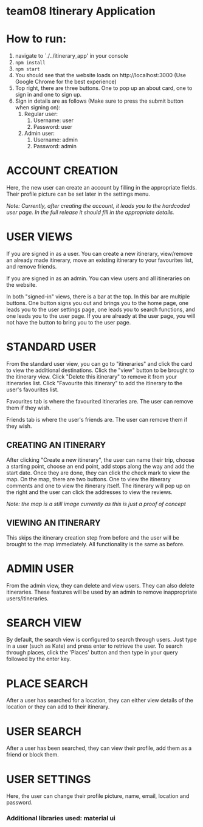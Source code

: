 # team08 Itinerary Application

# How to run:

1. navigate to `./../itinerary_app' in your console
1. `npm install`
1. `npm start`
1. You should see that the website loads on http://localhost:3000 (Use Google Chrome for the best experience)
1. Top right, there are three buttons. One to pop up an about card, one to sign in and one to sign up.
1. Sign in details are as follows (Make sure to press the submit button when signing on):
    1. Regular user: 
        1. Username: user
        1. Password: user
    1. Admin user:
        1. Username: admin
        1. Password: admin
        
# ACCOUNT CREATION

Here, the new user can create an account by filling in the appropriate fields. Their profile picture can be set later in the settings menu.

*Note: Currently, after creating the account, it leads you to the hardcoded user page. In the full release it should fill in the appropriate details.*
        
# USER VIEWS

If you are signed in as a user. You can create a new itinerary, view/remove an already made itinerary, move an existing itinerary to your favourites list, and remove friends.

If you are signed in as an admin. You can view users and all itineraries on the website.

In both "signed-in" views, there is a bar at the top. In this bar are multiple buttons. One button signs you out and brings you to the home page, one leads you to the user settings page, one leads you to search functions, and one leads you to the user page. If you are already at the user page, you will not have the button to bring you to the user page. 

# STANDARD USER

From the standard user view, you can go to "itineraries" and click the card to view the additional destinations. Click the "view" button to be brought to the itinerary view. Click "Delete this itinerary" to remove it from your itineraries list. Click "Favourite this itinerary" to add the itinerary to the user's favourites list.

Favourites tab is where the favourited itineraries are. The user can remove them if they wish.

Friends tab is where the user's friends are. The user can remove them if they wish.

## CREATING AN ITINERARY

After clicking "Create a new itinerary", the user can name their trip, choose a starting point, choose an end point, add stops along the way and add the start date. Once they are done, they can click the check mark to view the map. On the map, there are two buttons. One to view the itinerary comments and one to view the itinerary itself. The itinerary will pop up on the right and the user can click the addresses to view the reviews.

*Note: the map is a still image currently as this is just a proof of concept*

## VIEWING AN ITINERARY

This skips the itinerary creation step from before and the user will be brought to the map immediately. All functionality is the same as before.

# ADMIN USER

From the admin view, they can delete and view users. They can also delete itineraries. These features will be used by an admin to remove inappropriate users/itineraries.

# SEARCH VIEW

By default, the search view is configured to search through users. Just type in a user (such as Kate) and press enter to retrieve the user. To search through places, click the 'Places' button and then type in your query followed by the enter key.

# PLACE SEARCH

After a user has searched for a location, they can either view details of the location or they can add to their itinerary.

# USER SEARCH

After a user has been searched, they can view their profile, add them as a friend or block them.

# USER SETTINGS

Here, the user can change their profile picture, name, email, location and password.

### Additional libraries used: material ui
